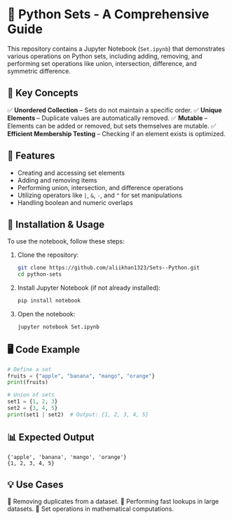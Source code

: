 # 📜 Python Sets - A Comprehensive Guide

This repository contains a Jupyter Notebook (`Set.ipynb`) that demonstrates various operations on Python sets, including adding, removing, and performing set operations like union, intersection, difference, and symmetric difference.

## 📌 Key Concepts
✅ **Unordered Collection** – Sets do not maintain a specific order.
✅ **Unique Elements** – Duplicate values are automatically removed.
✅ **Mutable** – Elements can be added or removed, but sets themselves are mutable.
✅ **Efficient Membership Testing** – Checking if an element exists is optimized.

## 🚀 Features
- Creating and accessing set elements
- Adding and removing items
- Performing union, intersection, and difference operations
- Utilizing operators like `|`, `&`, `-`, and `^` for set manipulations
- Handling boolean and numeric overlaps

## 🔧 Installation & Usage
To use the notebook, follow these steps:

1. Clone the repository:
   ```bash
   git clone https://github.com/aliikhan1323/Sets--Python.git
   cd python-sets
   ```
2. Install Jupyter Notebook (if not already installed):
   ```bash
   pip install notebook
   ```
3. Open the notebook:
   ```bash
   jupyter notebook Set.ipynb
   ```

## 🖥️ Code Example
```python
# Define a set
fruits = {"apple", "banana", "mango", "orange"}
print(fruits)

# Union of sets
set1 = {1, 2, 3}
set2 = {3, 4, 5}
print(set1 | set2)  # Output: {1, 2, 3, 4, 5}
```

## 📊 Expected Output
```
{'apple', 'banana', 'mango', 'orange'}
{1, 2, 3, 4, 5}
```

## 💡 Use Cases
🔹 Removing duplicates from a dataset.
🔹 Performing fast lookups in large datasets.
🔹 Set operations in mathematical computations.

